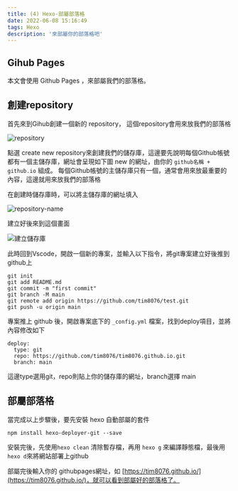 ```yaml
---
title: (4) Hexo-部屬部落格
date: 2022-06-08 15:16:49
tags: Hexo
description: '來部屬你的部落格吧'
---
```


## Gihub Pages
本文會使用 Github Pages ，來部屬我們的部落格。

## 創建repository

首先來到Gihub創建一個新的 repository， 這個repository會用來放我們的部落格

![repository](https://firebasestorage.googleapis.com/v0/b/project-fb4ac.appspot.com/o/2022060805.png?alt=media&token=78b7c432-452d-4595-9c87-e8492d3a445d)

點選 create new repository來創建我們的儲存庫，這邊要先說明每個Github帳號都有一個主儲存庫，網址會呈現如下圖 new 的網址，由你的 `github名稱 + github.io` 組成。
每個Github帳號的主儲存庫只有一個，通常會用來放最重要的內容，這邊就用來放我們的部落格

在創建時儲存庫時，可以將主儲存庫的網址填入

![repository-name](https://firebasestorage.googleapis.com/v0/b/project-fb4ac.appspot.com/o/2022060806.png?alt=media&token=329c82e8-b023-429d-a0f4-0e1efddbda06)

建立好後來到這個畫面

![建立儲存庫](https://firebasestorage.googleapis.com/v0/b/project-fb4ac.appspot.com/o/2022060807.png?alt=media&token=a7adcd93-9818-4df2-8a1d-c6285c2b5c1a)

此時回到Vscode，開啟一個新的專案，並輸入以下指令，將git專案建立好後推到github上

```
git init
git add README.md
git commit -m "first commit"
git branch -M main
git remote add origin https://github.com/tim8076/test.git
git push -u origin main
```
專案推上 github 後，開啟專案底下的 `_config.yml` 檔案，找到deploy項目，並將內容修改如下

```
deploy:
  type: git
  repo: https://github.com/tim8076/tim8076.github.io.git
  branch: main
```

這邊type選用git，repo則貼上你的儲存庫的網址，branch選擇 main

## 部屬部落格

當完成以上步驟後，要先安裝 hexo 自動部屬的套件

```
npm install hexo-deployer-git --save
```

安裝完後，先使用`hexo clean` 清除暫存檔，再用 `hexo g` 來編譯靜態檔，最後用 `hexo d`來將網站部署上github

部屬完後輸入你的 githubpages網址，如 [https://tim8076.github.io/](https://tim8076.github.io/)，就可以看到部屬好的部落格了。












